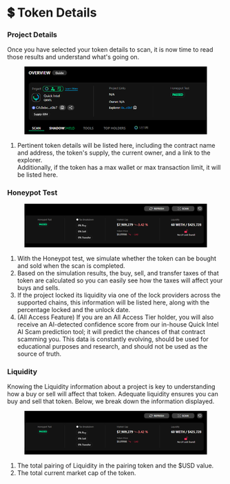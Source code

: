 # 💲 Token Details

### Project Details

Once you have selected your token details to scan, it is now time to read those results and understand what's going on.

<figure><img src="../../.gitbook/assets/Scanner_Project.png" alt=""><figcaption></figcaption></figure>

1. Pertinent token details will be listed here, including the contract name and address, the token's supply, the current owner, and a link to the explorer.\
   Additionally, if the token has a max wallet or max transaction limit, it will be listed here.

### Honeypot Test

<figure><img src="../../.gitbook/assets/Scanner_HoneyPot.png" alt=""><figcaption></figcaption></figure>

1. With the Honeypot test, we simulate whether the token can be bought and sold when the scan is completed.&#x20;
2. Based on the simulation results, the buy, sell, and transfer taxes of that token are calculated so you can easily see how the taxes will affect your buys and sells.
3. If the project locked its liquidity via one of the lock providers across the supported chains, this information will be listed here, along with the percentage locked and the unlock date.
4. (All Access Feature) If you are an All Access Tier holder, you will also receive an AI-detected confidence score from our in-house Quick Intel AI Scam prediction tool; it will predict the chances of that contract scamming you. This data is constantly evolving, should be used for educational purposes and research, and should not be used as the source of truth.

### Liquidity

Knowing the Liquidity information about a project is key to understanding how a buy or sell will affect that token. Adequate liquidity ensures you can buy and sell that token. Below, we break down the information displayed.

<figure><img src="../../.gitbook/assets/Scanner_HoneyPot.png" alt=""><figcaption></figcaption></figure>

1. The total pairing of Liquidity in the pairing token and the $USD value.
2. The total current market cap of the token.
